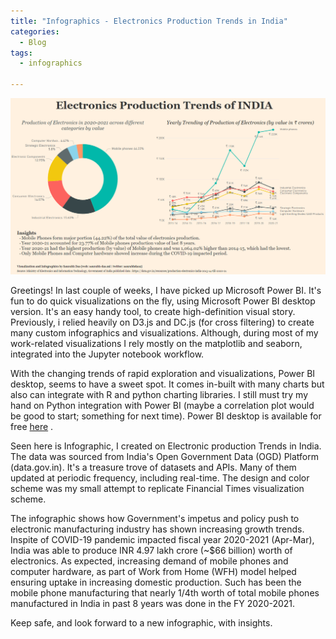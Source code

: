 ```yaml
---
title: "Infographics - Electronics Production Trends in India"
categories:
  - Blog
tags:
  - infographics

---
```

<img src="/assets/images/Infographics_ElectronicsTrendInIndia_2013_2021.PNG" alt="infographic on Electronic Production in India">

Greetings!
In last couple of weeks, I have picked up Microsoft Power BI. It's fun to do quick visualizations on the fly, using Microsoft Power BI desktop version. It's an easy handy tool, to create high-definition visual story.
Previously, i relied heavily on D3.js and DC.js (for cross filtering) to create many custom infographics and visualizations. Although, during most of my work-related visualizations I rely mostly on the matplotlib and seaborn, integrated into the Jupyter notebook workflow.

With the changing trends of rapid exploration and visualizations, Power BI desktop, seems to have a sweet spot. It comes in-built with many charts but also can integrate with R and python charting libraries. I still must try my hand on Python integration with Power BI (maybe a correlation plot would be good to start; something for next time).
Power BI desktop is available for free [here](https://powerbi.microsoft.com/en-us/downloads/) .

Seen here is Infographic, I created on Electronic production Trends in India. The data was sourced from India's Open Government Data (OGD) Platform (data.gov.in). It's a treasure trove of datasets and APIs. Many of them updated at periodic frequency, including real-time. The design and color scheme was my small attempt to replicate Financial Times visualization scheme.

The infographic shows how Government's impetus and policy push to electronic manufacturing industry has shown increasing growth trends. Inspite of COVID-19 pandemic impacted fiscal year 2020-2021 (Apr-Mar), India was able to produce INR 4.97 lakh crore (~$66 billion) worth of electronics. As expected, increasing demand of mobile phones and computer hardware, as part of Work from Home (WFH) model helped ensuring uptake in increasing domestic production. Such has been the mobile phone manufacturing that nearly 1/4th worth of total mobile phones manufactured in India in past 8 years was done in the FY 2020-2021.

Keep safe, and look forward to a new infographic, with insights.




